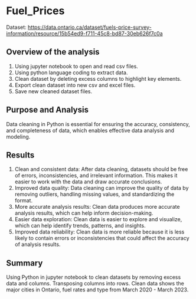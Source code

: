 # Fuel_Prices

Dataset: https://data.ontario.ca/dataset/fuels-price-survey-information/resource/15b54ed9-f711-45c8-bd87-30eb626f7c0a

## Overview of the analysis
1.  Using jupyter notebook to open and read csv files. 
2.  Using python language coding to extract data.
3.  Clean dataset by deleting excess columns to highlight key elements.
4.  Export clean dataset into new csv and excel files.
5.  Save new cleaned dataset files. 

## Purpose and Analysis
  Data cleaning in Python is essential for ensuring the accuracy, consistency, and completeness of data, which enables effective data analysis and modeling.
 
## Results

1.  Clean and consistent data: After data cleaning, datasets should be free of errors, inconsistencies, and irrelevant information. This makes it easier to work with the data and draw accurate conclusions.
2.  Improved data quality: Data cleaning can improve the quality of data by removing outliers, handling missing values, and standardizing the format.
3.  More accurate analysis results: Clean data produces more accurate analysis results, which can help inform decision-making.
4.  Easier data exploration: Clean data is easier to explore and visualize, which can help identify trends, patterns, and insights.
5.  Improved data reliability: Clean data is more reliable because it is less likely to contain errors or inconsistencies that could affect the accuracy of analysis results.

## Summary

Using Python in jupyter notebook to clean datasets by removing excess data and columns. Transposing columns into rows. Clean data shows the major cities in Ontario, fuel rates and type from March 2020 - March 2023. 

